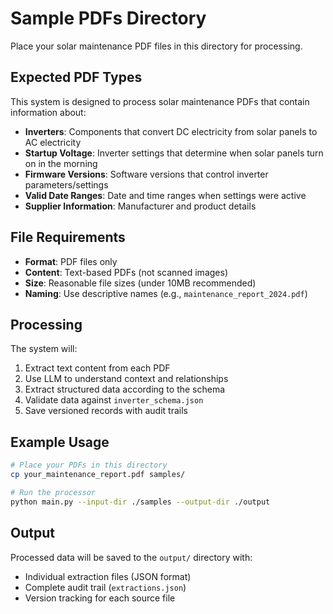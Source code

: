 # Sample PDFs Directory

Place your solar maintenance PDF files in this directory for processing.

## Expected PDF Types

This system is designed to process solar maintenance PDFs that contain information about:

- **Inverters**: Components that convert DC electricity from solar panels to AC electricity
- **Startup Voltage**: Inverter settings that determine when solar panels turn on in the morning
- **Firmware Versions**: Software versions that control inverter parameters/settings
- **Valid Date Ranges**: Date and time ranges when settings were active
- **Supplier Information**: Manufacturer and product details

## File Requirements

- **Format**: PDF files only
- **Content**: Text-based PDFs (not scanned images)
- **Size**: Reasonable file sizes (under 10MB recommended)
- **Naming**: Use descriptive names (e.g., `maintenance_report_2024.pdf`)

## Processing

The system will:
1. Extract text content from each PDF
2. Use LLM to understand context and relationships
3. Extract structured data according to the schema
4. Validate data against `inverter_schema.json`
5. Save versioned records with audit trails

## Example Usage

```bash
# Place your PDFs in this directory
cp your_maintenance_report.pdf samples/

# Run the processor
python main.py --input-dir ./samples --output-dir ./output
```

## Output

Processed data will be saved to the `output/` directory with:
- Individual extraction files (JSON format)
- Complete audit trail (`extractions.json`)
- Version tracking for each source file 